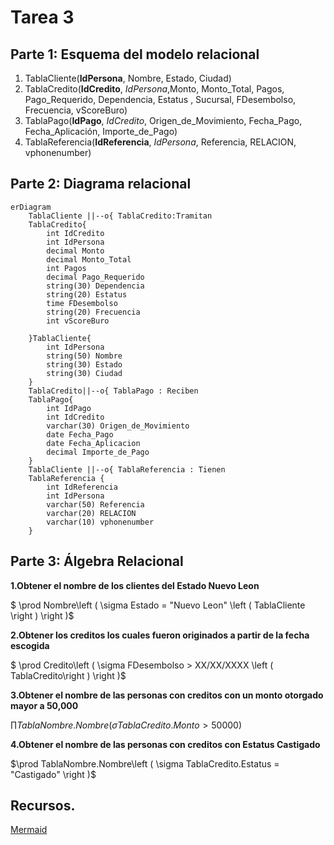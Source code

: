 # **Tarea 3**

## **Parte 1: Esquema del modelo relacional**

1. TablaCliente(**IdPersona**, Nombre, Estado, Ciudad)
2. TablaCredito(**IdCredito**, _IdPersona_,Monto, Monto_Total, Pagos, Pago_Requerido, Dependencia, Estatus , Sucursal, FDesembolso, Frecuencia, vScoreBuro)
3. TablaPago(**IdPago**, _IdCredito_, Origen_de_Movimiento, Fecha_Pago, Fecha_Aplicación, Importe_de_Pago)
4. TablaReferencia(**IdReferencia**, _IdPersona_, Referencia, RELACION, vphonenumber)

## **Parte 2: Diagrama relacional**
```mermaid
erDiagram
    TablaCliente ||--o{ TablaCredito:Tramitan
    TablaCredito{
        int IdCredito
        int IdPersona
        decimal Monto
        decimal Monto_Total
        int Pagos
        decimal Pago_Requerido
        string(30) Dependencia
        string(20) Estatus
        time FDesembolso
        string(20) Frecuencia
        int vScoreBuro

    }TablaCliente{
        int IdPersona
        string(50) Nombre
        string(30) Estado
        string(30) Ciudad
    }
    TablaCredito||--o{ TablaPago : Reciben
    TablaPago{
        int IdPago
        int IdCredito
        varchar(30) Origen_de_Movimiento
        date Fecha_Pago
        date Fecha_Aplicacion
        decimal Importe_de_Pago       
    }
    TablaCliente ||--o{ TablaReferencia : Tienen
    TablaReferencia {
        int IdReferencia
        int IdPersona
        varchar(50) Referencia
        varchar(20) RELACION
        varchar(10) vphonenumber
    }
```

## **Parte 3: Álgebra Relacional**
**1.Obtener el nombre de los clientes del Estado Nuevo Leon**

$ \prod Nombre\left ( \sigma Estado = "Nuevo Leon" \left ( TablaCliente \right ) \right )$

**2.Obtener los creditos los cuales fueron originados a partir de la fecha escogida**

$ \prod Credito\left ( \sigma FDesembolso > XX/XX/XXXX \left ( TablaCredito\right ) \right )$

**3.Obtener el nombre de las personas con creditos con un monto otorgado mayor a 50,000**

$\prod TablaNombre.Nombre\left ( \sigma TablaCredito.Monto> 50000 \right )$

**4.Obtener el nombre de las personas con creditos con Estatus Castigado**

$\prod TablaNombre.Nombre\left ( \sigma TablaCredito.Estatus = "Castigado" \right )$

## Recursos.

[Mermaid](https://mermaid.live/edit#pako:eNqFVF2PojAU_SukTzuJGkGBlbcZHROTnY84Pm1IzIVetQlt2VLMzjL-920Vd-rgxj7BOffznEJDckmRJATVjMFWAU-FZ84KsgKmBUOh0fv46Pdl02IKKdMyWZlQpkG44SeqOUH2MKG9BW3xr_ArqkoK-IQp5oxD4T1J4UZfwOuV1FBclnqFray68RZeL_FXjYpRp16lFRPbb6PhnTfDEgVFkTPo8IHhHysNunZqa8bRm8-wQp7JopJXs-YK8_pLUTvn_i2XCh9qZdJOzMGVubkpUNsjND2eJc8UXl3KDv2ffaespkDb3l3nXJ-tel7iLY2YGbouW6I7qgFv2r4Hle9AHSd5UWyLYk1x_ST3jFsBXMvB3Lo5muj1ZWWHuC8LlkPOpOhav-ClVBpt-eMep3Nl7ysXfIkbVEf3zPorw19s77AdET65m06epbBWXks78_Y6LR9_3E8XL89d1jfsvtxJM2LNM1T_FiQ9wlFxYNR82cc5U6J3yDEliXmkuIG60ClJxcGEQq3l27vISaJVjT1Sl1bm9ndAkg0UlUFLED-l5Ocg80qShvwmSRAM4iiaBFE4HMe-Pxr1yDtJ-sHYHwzjOI7i4fdwPAkmwaFH_hwr-INwFITxyGSEfuCPx9HhL5A7YMo)
